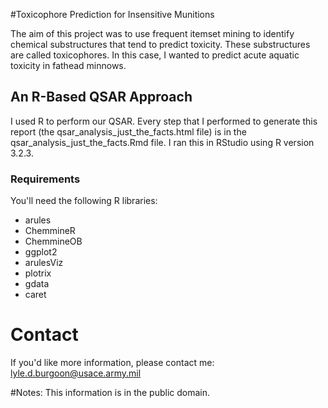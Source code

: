 #Toxicophore Prediction for Insensitive Munitions

The aim of this project was to use frequent itemset mining to identify chemical substructures that tend to predict toxicity. These substructures are called toxicophores. In this case, I wanted to predict acute aquatic toxicity in fathead minnows.

## An R-Based QSAR Approach
I used R to perform our QSAR. Every step that I performed to generate this report (the qsar\_analysis\_just\_the\_facts.html file) is in the qsar\_analysis\_just\_the_facts.Rmd file. I ran this in RStudio using R version 3.2.3. 

### Requirements
You'll need the following R libraries:

- arules
- ChemmineR
- ChemmineOB
- ggplot2
- arulesViz
- plotrix
- gdata
- caret

# Contact
If you'd like more information, please contact me: lyle.d.burgoon@usace.army.mil

#Notes:
This information is in the public domain.

